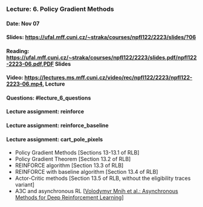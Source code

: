 ### Lecture: 6. Policy Gradient Methods
#### Date: Nov 07
#### Slides: https://ufal.mff.cuni.cz/~straka/courses/npfl122/2223/slides/?06
#### Reading: https://ufal.mff.cuni.cz/~straka/courses/npfl122/2223/slides.pdf/npfl122-2223-06.pdf,PDF Slides
#### Video: https://lectures.ms.mff.cuni.cz/video/rec/npfl122/2223/npfl122-2223-06.mp4, Lecture
#### Questions: #lecture_6_questions
#### Lecture assignment: reinforce
#### Lecture assignment: reinforce_baseline
#### Lecture assignment: cart_pole_pixels

- Policy Gradient Methods [Sections 13-13.1 of RLB]
- Policy Gradient Theorem [Section 13.2 of RLB]
- REINFORCE algorithm [Section 13.3 of RLB]
- REINFORCE with baseline algorithm [Section 13.4 of RLB]
- Actor-Critic methods [Section 13.5 of RLB, without the eligibility traces variant]
- A3C and asynchronous RL [[Volodymyr Mnih et al.: Asynchronous Methods for Deep Reinforcement Learning](https://arxiv.org/abs/1602.01783)]
